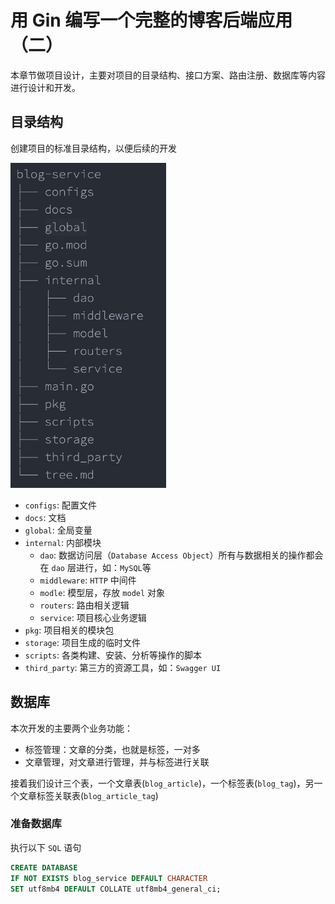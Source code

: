 # 用 Gin 编写一个完整的博客后端应用（二）

本章节做项目设计，主要对项目的目录结构、接口方案、路由注册、数据库等内容进行设计和开发。

## 目录结构

创建项目的标准目录结构，以便后续的开发

<img src="../images/202110082248.jpg" style="width:20; height:520px" />

- `configs`: 配置文件
- `docs`: 文档
- `global`: 全局变量
- `internal`: 内部模块
  - `dao`: 数据访问层（`Database Access Object`）所有与数据相关的操作都会在 `dao` 层进行，如：`MySQL`等
  - `middleware`: `HTTP` 中间件
  - `modle`: 模型层，存放 `model` 对象
  - `routers`: 路由相关逻辑
  - `service`: 项目核心业务逻辑
- `pkg`: 项目相关的模块包
- `storage`: 项目生成的临时文件
- `scripts`: 各类构建、安装、分析等操作的脚本
- `third_party`: 第三方的资源工具，如：`Swagger UI`

## 数据库

本次开发的主要两个业务功能：

- 标签管理：文章的分类，也就是标签，一对多
- 文章管理，对文章进行管理，并与标签进行关联

接着我们设计三个表，一个文章表(`blog_article`)，一个标签表(`blog_tag`)，另一个文章标签关联表(`blog_article_tag`)

### 准备数据库

执行以下 `SQL` 语句

```sql
CREATE DATABASE
IF NOT EXISTS blog_service DEFAULT CHARACTER
SET utf8mb4 DEFAULT COLLATE utf8mb4_general_ci;
```
